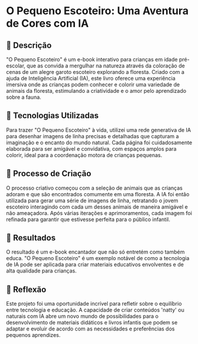 # O Pequeno Escoteiro: Uma Aventura de Cores com IA

## 📒 Descrição
"O Pequeno Escoteiro" é um e-book interativo para crianças em idade pré-escolar, que as convida a mergulhar na natureza através da coloração de cenas de um alegre garoto escoteiro explorando a floresta. Criado com a ajuda de Inteligência Artificial (IA), este livro oferece uma experiência imersiva onde as crianças podem conhecer e colorir uma variedade de animais da floresta, estimulando a criatividade e o amor pelo aprendizado sobre a fauna.

## 🤖 Tecnologias Utilizadas
Para trazer "O Pequeno Escoteiro" à vida, utilizei uma rede generativa de IA para desenhar imagens de linha precisas e detalhadas que capturam a imaginação e o encanto do mundo natural. Cada página foi cuidadosamente elaborada para ser amigável e convidativa, com espaços amplos para colorir, ideal para a coordenação motora de crianças pequenas.

## 🧐 Processo de Criação
O processo criativo começou com a seleção de animais que as crianças adoram e que são encontrados comumente em uma floresta. A IA foi então utilizada para gerar uma série de imagens de linha, retratando o jovem escoteiro interagindo com cada um desses animais de maneira amigável e não ameaçadora. Após várias iterações e aprimoramentos, cada imagem foi refinada para garantir que estivesse perfeita para o público infantil.

## 🚀 Resultados
O resultado é um e-book encantador que não só entretém como também educa. "O Pequeno Escoteiro" é um exemplo notável de como a tecnologia de IA pode ser aplicada para criar materiais educativos envolventes e de alta qualidade para crianças.

## 💭 Reflexão
Este projeto foi uma oportunidade incrível para refletir sobre o equilíbrio entre tecnologia e educação. A capacidade de criar conteúdos 'natty' ou naturais com IA abre um novo mundo de possibilidades para o desenvolvimento de materiais didáticos e livros infantis que podem se adaptar e evoluir de acordo com as necessidades e preferências dos pequenos aprendizes.
